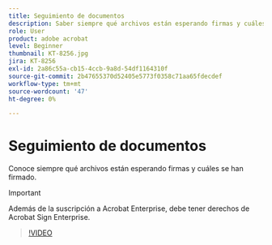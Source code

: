 ```yaml
---
title: Seguimiento de documentos
description: Saber siempre qué archivos están esperando firmas y cuáles se han firmado
role: User
product: adobe acrobat
level: Beginner
thumbnail: KT-8256.jpg
jira: KT-8256
exl-id: 2a86c55a-cb15-4ccb-9a8d-54df1164310f
source-git-commit: 2b47655370d52405e5773f0358c71aa65fdecdef
workflow-type: tm+mt
source-wordcount: '47'
ht-degree: 0%

---
```


# Seguimiento de documentos

Conoce siempre qué archivos están esperando firmas y cuáles se han firmado.

>[!IMPORTANT]
>
>Además de la suscripción a Acrobat Enterprise, debe tener derechos de Acrobat Sign Enterprise.

>[!VIDEO](https://video.tv.adobe.com/v/338492?quality=12&learn=on&hidetitle=true)

